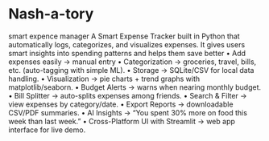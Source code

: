 # Nash-a-tory
smart expence manager A Smart Expense Tracker built in Python that automatically logs, categorizes, and visualizes expenses. It gives users smart insights into spending patterns and helps them save better
• Add expenses easily → manual entry 
• Categorization → groceries, travel, bills, etc. (auto-tagging with simple ML).
• Storage → SQLite/CSV for local data handling.
• Visualization → pie charts + trend graphs with matplotlib/seaborn.
• Budget Alerts → warns when nearing monthly budget.
• Bill Splitter → auto-splits expenses among friends.
• Search & Filter → view expenses by category/date.
• Export Reports → downloadable CSV/PDF summaries.
• AI Insights → “You spent 30% more on food this week than last week.”
• Cross-Platform UI with Streamlit → web app interface for live demo.
